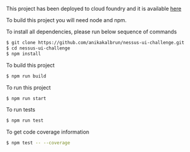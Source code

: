 This project has been deployed to cloud foundry and it is available [here](https://tenable-nessus-ui-challenge.cfapps.io)

To build this project you will need node and npm.


To install all dependencies, please run below sequence of commands
```bash
$ git clone https://github.com/anikakalbrun/nessus-ui-challenge.git
$ cd nessus-ui-challenge
$ npm install
```

To build this project
```bash
$ npm run build
``` 

To run this project
```bash
$ npm run start
``` 

To run tests
```bash
$ npm run test
``` 

To get code coverage information
```bash
$ npm test -- --coverage
``` 

